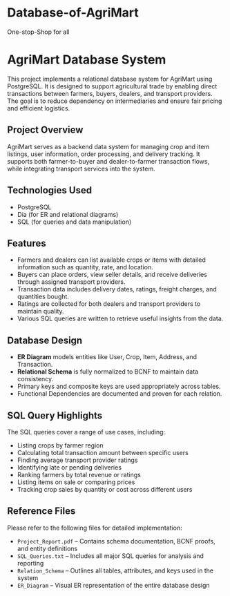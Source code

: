 # Database-of-AgriMart
One-stop-Shop for all

# AgriMart Database System

This project implements a relational database system for AgriMart using PostgreSQL. It is designed to support agricultural trade by enabling direct transactions between farmers, buyers, dealers, and transport providers. The goal is to reduce dependency on intermediaries and ensure fair pricing and efficient logistics.

## Project Overview

AgriMart serves as a backend data system for managing crop and item listings, user information, order processing, and delivery tracking. It supports both farmer-to-buyer and dealer-to-farmer transaction flows, while integrating transport services into the system.

## Technologies Used

- PostgreSQL
- Dia (for ER and relational diagrams)
- SQL (for queries and data manipulation)

## Features

- Farmers and dealers can list available crops or items with detailed information such as quantity, rate, and location.
- Buyers can place orders, view seller details, and receive deliveries through assigned transport providers.
- Transaction data includes delivery dates, ratings, freight charges, and quantities bought.
- Ratings are collected for both dealers and transport providers to maintain quality.
- Various SQL queries are written to retrieve useful insights from the data.

## Database Design

- **ER Diagram** models entities like User, Crop, Item, Address, and Transaction.
- **Relational Schema** is fully normalized to BCNF to maintain data consistency.
- Primary keys and composite keys are used appropriately across tables.
- Functional Dependencies are documented and proven for each relation.

## SQL Query Highlights

The SQL queries cover a range of use cases, including:
- Listing crops by farmer region
- Calculating total transaction amount between specific users
- Finding average transport provider ratings
- Identifying late or pending deliveries
- Ranking farmers by total revenue or ratings
- Listing items on sale or comparing prices
- Tracking crop sales by quantity or cost across different users

## Reference Files

Please refer to the following files for detailed implementation:

- `Project_Report.pdf` – Contains schema documentation, BCNF proofs, and entity definitions
- `SQL_Queries.txt` – Includes all major SQL queries for analysis and reporting
- `Relation_Schema` – Outlines all tables, attributes, and keys used in the system
- `ER_Diagram` – Visual ER representation of the entire database design
